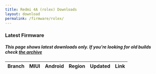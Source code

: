 ```yaml
---
title: Redmi 4A (rolex) Downloads
layout: download
permalink: /firmware/rolex/
---
```


### Latest Firmware
##### This page shows latest downloads only. If you're looking for old builds check [the archive](/archive/firmware/rolex/)


<div class="table-responsive-md" id="table-wrapper">
<table id="firmware" class="compact table table-striped table-hover table-sm">
    <thead class="thead-dark">
        <tr>
            <th>Branch</th>
            <th>MIUI</th>
            <th>Android</th>
            <th>Region</th>
            <th>Updated</th>
            <th>Link</th>
        </tr>
    </thead>
    <script>loadFirmwareDownloads('rolex', 'latest')</script>
</table>
</div>
